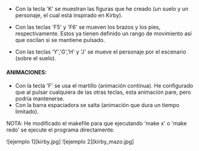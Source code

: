 - Con la tecla 'K' se muestran las figuras que he creado (un suelo y un personaje, el cual está inspirado en Kirby).

- Con las teclas 'F5' y 'F6' se mueven los brazos y los pies, respectivamente. Estos ya tienen definido un rango de movimiento así que oscilan si se mantiene pulsado.

- Con las teclas 'Y','G','H' y 'J' se mueve el personaje por el escenario (sobre el suelo).

#### ANIMACIONES:
- Con la tecla 'F' se usa el martillo (animación continua). He configurado que al pulsar cualquiera de las otras teclas, esta animación pare, pero podría mantenerse.
- Con la barra espaciadora se salta (animación que dura un tiempo limitado).

NOTA: He modificado el makefile para que ejecutando 'make x' o 'make redo' se ejecute el programa directamente. 

![ejemplo 1][kirby.jpg]
![ejemplo 2][kirby_mazo.jpg]
